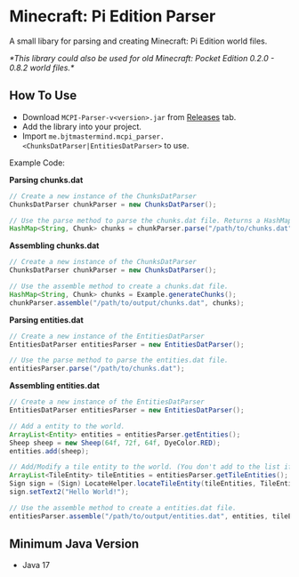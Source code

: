 # Minecraft: Pi Edition Parser

A small libary for parsing and creating Minecraft: Pi Edition world files.<br>

 *\*This library could also be used for old Minecraft: Pocket Edition 0.2.0 - 0.8.2 world files.\**

## How To Use

* Download `MCPI-Parser-v<version>.jar` from [Releases](https://github.com/BJTMastermind/MCPI-Parser/releases) tab.
* Add the library into your project.
* Import `me.bjtmastermind.mcpi_parser.<ChunksDatParser|EntitiesDatParser>` to use.

Example Code:

**Parsing chunks.dat**
```java
// Create a new instance of the ChunksDatParser
ChunksDatParser chunkParser = new ChunksDatParser();

// Use the parse method to parse the chunks.dat file. Returns a HashMap of Chunks
HashMap<String, Chunk> chunks = chunkParser.parse("/path/to/chunks.dat");
```

**Assembling chunks.dat**
```java
// Create a new instance of the ChunksDatParser
ChunksDatParser chunkParser = new ChunksDatParser();

// Use the assemble method to create a chunks.dat file.
HashMap<String, Chunk> chunks = Example.generateChunks();
chunkParser.assemble("/path/to/output/chunks.dat", chunks);
```

**Parsing entities.dat**
```java
// Create a new instance of the EntitiesDatParser
EntitiesDatParser entitiesParser = new EntitiesDatParser();

// Use the parse method to parse the entities.dat file.
entitiesParser.parse("/path/to/chunks.dat");
```

**Assembling entities.dat**
```java
// Create a new instance of the EntitiesDatParser
EntitiesDatParser entitiesParser = new EntitiesDatParser();

// Add a entity to the world.
ArrayList<Entity> entities = entitiesParser.getEntities();
Sheep sheep = new Sheep(64f, 72f, 64f, DyeColor.RED);
entities.add(sheep);

// Add/Modify a tile entity to the world. (You don't add to the list if it exist already)
ArrayList<TileEntity> tileEntities = entitiesParser.getTileEntities();
Sign sign = (Sign) LocateHelper.locateTileEntity(tileEntities, TileEntityType.SIGN, 64, 72, 64);
sign.setText2("Hello World!");

// Use the assemble method to create a entities.dat file.
entitiesParser.assemble("/path/to/output/entities.dat", entities, tileEntities);
```

## Minimum Java Version

* Java 17